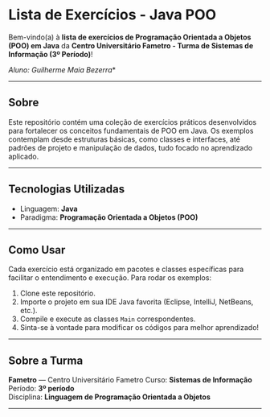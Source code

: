 # Lista de Exercícios - Java POO

Bem-vindo(a) à **lista de exercícios de Programação Orientada a Objetos (POO) em Java** da **Centro Universitário Fametro - Turma de Sistemas de Informação (3º Período)**!

*Aluno: Guilherme Maia Bezerra**

---

## Sobre

Este repositório contém uma coleção de exercícios práticos desenvolvidos para fortalecer os conceitos fundamentais de POO em Java. Os exemplos contemplam desde estruturas básicas, como classes e interfaces, até padrões de projeto e manipulação de dados, tudo focado no aprendizado aplicado.

---

## Tecnologias Utilizadas

- Linguagem: **Java**
- Paradigma: **Programação Orientada a Objetos (POO)**

---

## Como Usar

Cada exercício está organizado em pacotes e classes específicas para facilitar o entendimento e execução. Para rodar os exemplos:

1. Clone este repositório.
2. Importe o projeto em sua IDE Java favorita (Eclipse, IntelliJ, NetBeans, etc.).
3. Compile e execute as classes `Main` correspondentes.
4. Sinta-se à vontade para modificar os códigos para melhor aprendizado!

---

## Sobre a Turma

**Fametro** — Centro Universitário Fametro
Curso: **Sistemas de Informação**  
Período: **3º período**  
Disciplina: **Linguagem de Programação Orientada a Objetos**

---
